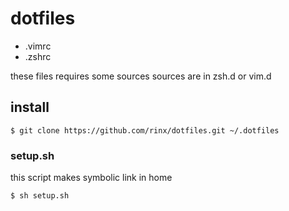 # dotfiles

* .vimrc
* .zshrc

these files requires some sources
sources are in zsh.d or vim.d

## install

    $ git clone https://github.com/rinx/dotfiles.git ~/.dotfiles

### setup.sh

this script makes symbolic link in home

    $ sh setup.sh

